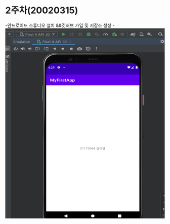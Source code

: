 # 2주차(20020315)
-안드로이드 스튜디오 설치 &&깃허브 가입 및 저장소 생성
-<img width="700" height="600" src="./png/2week.png"></img>

